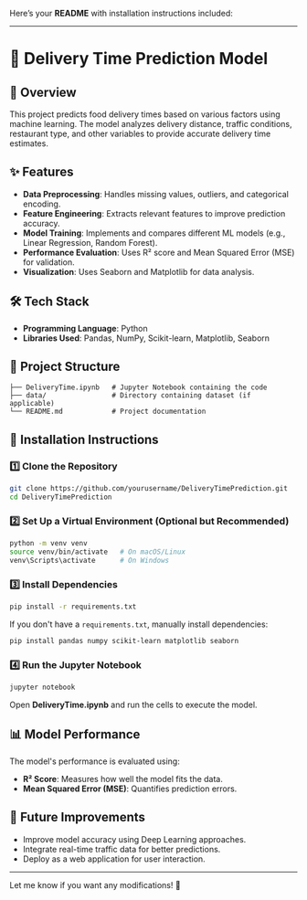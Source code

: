 Here’s your **README** with installation instructions included:  

---

# 🚀 Delivery Time Prediction Model  

## 📌 Overview  
This project predicts food delivery times based on various factors using machine learning. The model analyzes delivery distance, traffic conditions, restaurant type, and other variables to provide accurate delivery time estimates.  

## ✨ Features  
- **Data Preprocessing**: Handles missing values, outliers, and categorical encoding.  
- **Feature Engineering**: Extracts relevant features to improve prediction accuracy.  
- **Model Training**: Implements and compares different ML models (e.g., Linear Regression, Random Forest).  
- **Performance Evaluation**: Uses R² score and Mean Squared Error (MSE) for validation.  
- **Visualization**: Uses Seaborn and Matplotlib for data analysis.  

## 🛠 Tech Stack  
- **Programming Language**: Python  
- **Libraries Used**: Pandas, NumPy, Scikit-learn, Matplotlib, Seaborn  

## 📂 Project Structure  
```
├── DeliveryTime.ipynb   # Jupyter Notebook containing the code
├── data/                # Directory containing dataset (if applicable)
└── README.md            # Project documentation
```

## 🔧 Installation Instructions  

### 1️⃣ Clone the Repository  
```sh
git clone https://github.com/yourusername/DeliveryTimePrediction.git
cd DeliveryTimePrediction
```

### 2️⃣ Set Up a Virtual Environment (Optional but Recommended)  
```sh
python -m venv venv  
source venv/bin/activate   # On macOS/Linux  
venv\Scripts\activate      # On Windows  
```

### 3️⃣ Install Dependencies  
```sh
pip install -r requirements.txt
```

If you don't have a `requirements.txt`, manually install dependencies:  
```sh
pip install pandas numpy scikit-learn matplotlib seaborn
```

### 4️⃣ Run the Jupyter Notebook  
```sh
jupyter notebook
```
Open **DeliveryTime.ipynb** and run the cells to execute the model.

## 📊 Model Performance  
The model's performance is evaluated using:  
- **R² Score**: Measures how well the model fits the data.  
- **Mean Squared Error (MSE)**: Quantifies prediction errors.  

## 📌 Future Improvements  
- Improve model accuracy using Deep Learning approaches.  
- Integrate real-time traffic data for better predictions.  
- Deploy as a web application for user interaction.  

---

Let me know if you want any modifications! 🚀
